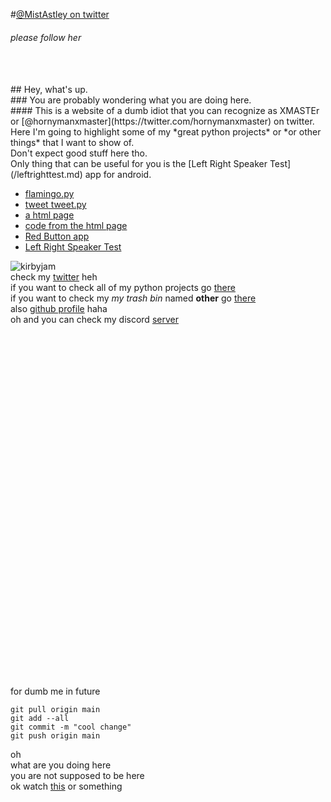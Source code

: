 #[@MistAstley on twitter](https://twitter.com/MistAstley)<br/>
###### please follow her 
<br/>
<br/>
## Hey, what's up.<br/>
### You are probably wondering what you are doing here.<br/>
#### This is a website of a dumb idiot that you can recognize as XMASTEr or [@hornymanxmaster](https://twitter.com/hornymanxmaster) on twitter.<br/>
Here I'm going to highlight some of my *great python projects* or *or other things* that I want to show of.<br/>
Don't expect good stuff here tho. <br/>
Only thing that can be useful for you is the [Left Right Speaker Test](/leftrighttest.md) app for android. <br/>

- [flamingo.py](/flamingo.md)
- [tweet tweet.py](/tweet.md)
- [a html page](/imahackerman.html)
- [code from the html page](/html.md)
- [Red Button app](/RedButton.html)
- [Left Right Speaker Test](/leftrighttest.html)

![kirbyjam](https://user-images.githubusercontent.com/54854992/126005718-f8f2fee2-e25d-480b-a587-dda57a0fea42.gif)
<br/>
check my [twitter](https://twitter.com/hornymanxmaster) heh<br/>
if you want to check all of my python projects go [there](https://github.com/XMASTEr1432/python-code)<br/>
if you want to check my *my trash bin* named **other** go [there](https://github.com/XMASTEr1432/other)<br/>
also [github profile](https://github.com/XMASTEr1432/) haha<br>
oh and you can check my discord [server](https://discord.gg/yACNHhjUz2)
<br/><br/><br/><br/><br/><br/><br/><br/><br/><br/><br/><br/><br/><br/><br/><br/><br/><br/><br/><br/><br/><br/><br/><br/><br/><br/><br/><br/><br/><br/><br/><br/><br/><br/><br/>
for dumb me in future

```git
git pull origin main
git add --all
git commit -m "cool change"
git push origin main
```
oh<br/>
what are you doing here<br/>
you are not supposed to be here<br/>
ok watch [this](/video.html) or something<br/>
